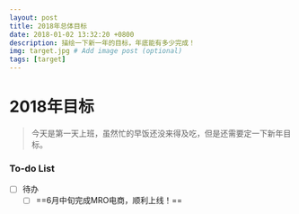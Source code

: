 ```yaml
---
layout: post
title: 2018年总体目标
date: 2018-01-02 13:32:20 +0800
description: 描绘一下新一年的目标，年底能有多少完成！
img: target.jpg # Add image post (optional)
tags: [target]
---
```

2018年目标
===========
>今天是第一天上班，虽然忙的早饭还没来得及吃，但是还需要定一下新年目标。
### To-do List

- [ ] 待办
    - [ ] ==6月中旬完成MRO电商，顺利上线！==
